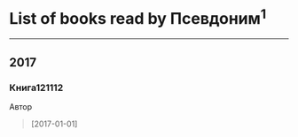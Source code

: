 # List of books read by Псевдоним<sup>1</sup>
---

## 2017

### Книга121112
Автор
> [2017-01-01] 



